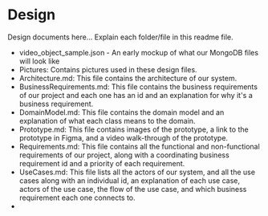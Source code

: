 # Design

Design documents here... Explain each folder/file in this readme file.

- video_object_sample.json - An early mockup of what our MongoDB files will look like
- Pictures: Contains pictures used in these design files.
- Architecture.md: This file contains the architecture of our system.
- BusinessRequirements.md: This file contains the business requirements of our project and each one has an id and an explanation for why it's a business requirement.
- DomainModel.md: This file contains the domain model and an explanation of what each class means to the domain.
- Prototype.md: This file contains images of the prototype, a link to the prototype in Figma, and a video walk-through of the prototype.
- Requirements.md: This file contains all the functional and non-functional requirements of our project, along with a coordinating business requirement id and a priority of each requirement.
- UseCases.md: This file lists all the actors of our system, and all the use cases along with an individual id, an explanation of each use case, actors of the use case, the flow of the use case, and which business requirement each one connects to.
- 
